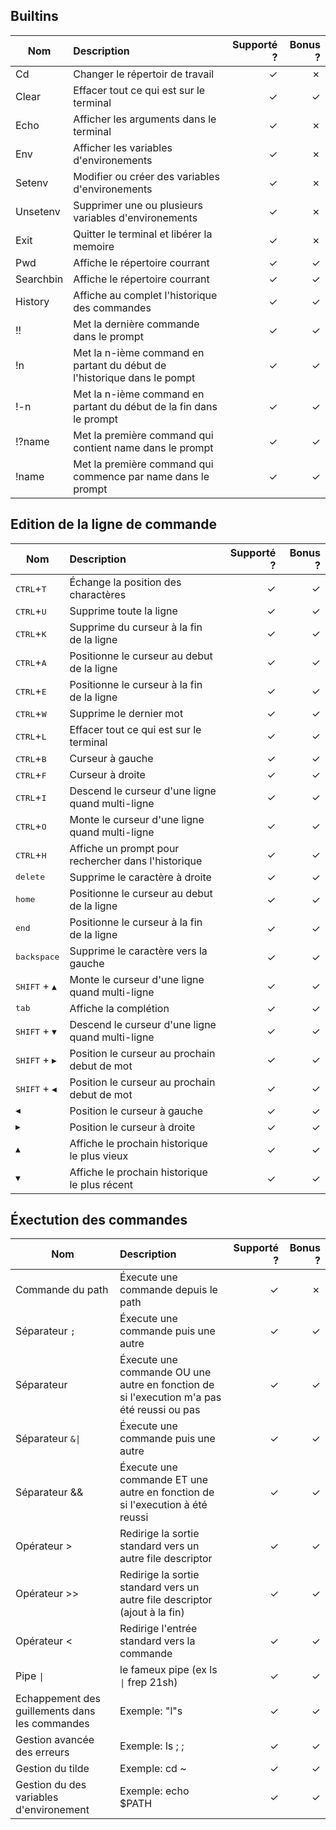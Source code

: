 ## Builtins

| Nom           | Description            | Supporté ?  | Bonus ?  |
| ------------- |:----------------      | -----:| -----:|
|Cd       | Changer le répertoir de travail | ✓ | ✗ |
|Clear    | Effacer tout ce qui est sur le terminal          |   ✓ | ✓ |
|Echo     | Afficher les arguments dans le terminal  | ✓ | ✗ |
|Env      | Afficher les variables d'environements  | ✓ | ✗ |
|Setenv   | Modifier ou créer des variables d'environements  | ✓ | ✗ |
|Unsetenv | Supprimer une ou plusieurs variables d'environements  | ✓ | ✗ |
|Exit     | Quitter le terminal et libérer la memoire | ✓ | ✗ |
|Pwd      | Affiche le répertoire courrant | ✓ | ✓ |
|Searchbin| Affiche le répertoire courrant | ✓ | ✓ |
|History  | Affiche au complet l'historique des commandes | ✓ | ✓ |
|!!       | Met la dernière commande dans le prompt | ✓ | ✓ |
|!n       | Met la n-ième command en partant du début de l'historique dans le pompt| ✓ | ✓ |
|!-n       | Met la n-ième command en partant du début de la fin dans le prompt| ✓ | ✓ |
|!?name       | Met la première command qui contient name dans le prompt | ✓ | ✓ |
|!name       | Met la première command qui commence par name dans le prompt | ✓ | ✓ |

## Edition de la ligne de commande

| Nom           | Description            | Supporté ?  | Bonus ?  |
| ------------- |:----------------      | -----:| -----:|
| <kbd>CTRL</kbd>+<kbd>T</kbd> | Échange la position des charactères | ✓ | ✓ |
| <kbd>CTRL</kbd>+<kbd>U</kbd> | Supprime toute la ligne | ✓ | ✓ |
| <kbd>CTRL</kbd>+<kbd>K</kbd> | Supprime du curseur à la fin de la ligne | ✓ | ✓ |
| <kbd>CTRL</kbd>+<kbd>A</kbd> | Positionne le curseur au debut de la ligne | ✓ | ✓ |
| <kbd>CTRL</kbd>+<kbd>E</kbd> | Positionne le curseur à la fin de la ligne | ✓ | ✓ |
| <kbd>CTRL</kbd>+<kbd>W</kbd> | Supprime le dernier mot | ✓ | ✓ |
| <kbd>CTRL</kbd>+<kbd>L</kbd> | Effacer tout ce qui est sur le terminal | ✓ | ✓ |
| <kbd>CTRL</kbd>+<kbd>B</kbd> | Curseur à gauche | ✓ | ✓ |
| <kbd>CTRL</kbd>+<kbd>F</kbd> | Curseur à droite | ✓ | ✓ |
| <kbd>CTRL</kbd>+<kbd>I</kbd> | Descend le curseur d'une ligne quand multi-ligne | ✓ | ✓ |
| <kbd>CTRL</kbd>+<kbd>O</kbd> | Monte le curseur d'une ligne quand multi-ligne | ✓ | ✓ |
| <kbd>CTRL</kbd>+<kbd>H</kbd> | Affiche un prompt pour rechercher dans l'historique | ✓ | ✓ |
| <kbd>delete</kbd>| Supprime le caractère à droite | ✓ | ✓ |
| <kbd>home</kbd>| Positionne le curseur au debut de la ligne | ✓ | ✓ |
| <kbd>end</kbd>| Positionne le curseur à la fin de la ligne | ✓ | ✓ |
| <kbd>backspace</kbd>| Supprime le caractère vers la gauche| ✓ | ✓ |
| <kbd>SHIFT</kbd> + <kbd>▲</kbd>| Monte le curseur d'une ligne quand multi-ligne | ✓ | ✓ |
| <kbd>tab</kbd>| Affiche la complétion | ✓ | ✓ |
| <kbd>SHIFT</kbd> + <kbd>▼</kbd>| Descend le curseur d'une ligne quand multi-ligne | ✓ | ✓ |
| <kbd>SHIFT</kbd> + <kbd>▶</kbd>| Position le curseur au prochain debut de mot | ✓ | ✓ |
| <kbd>SHIFT</kbd> + <kbd>◀</kbd>| Position le curseur au prochain debut de mot | ✓ | ✓ |
| <kbd>◀</kbd>| Position le curseur à gauche | ✓ | ✓ |
| <kbd>▶</kbd>| Position le curseur à droite | ✓ | ✓ |
| <kbd>▲</kbd>| Affiche le prochain historique le plus vieux | ✓ | ✓ |
| <kbd>▼</kbd>| Affiche le prochain historique le plus récent | ✓ | ✓ |

## Éxectution des commandes

| Nom           | Description            | Supporté ?  | Bonus ?  |
| ------------- |:----------------      | -----:| -----:|
| Commande du path | Éxecute une commande depuis le path | ✓ | ✗ |
| Séparateur `;` | Éxecute une commande puis une autre | ✓ | ✓ |
| Séparateur  | Éxecute une commande OU une autre en fonction de si l'execution m'a pas été reussi ou pas | ✓ | ✓ |
| Séparateur <code>&&#124;</code> | Éxecute une commande puis une autre | ✓ | ✓ |
| Séparateur && | Éxecute une commande ET une autre en fonction de si l'execution à été reussi| ✓ | ✓ |
| Opérateur > | Redirige la sortie standard vers un autre file descriptor| ✓ | ✓ |
| Opérateur >> | Redirige la sortie standard vers un autre file descriptor (ajout à la fin)| ✓ | ✓ |
| Opérateur < | Redirige l'entrée standard vers la commande| ✓ | ✓ |
| Pipe <code>&#124;</code>| le fameux pipe (ex ls <code>&#124;</code> frep 21sh)| ✓ | ✓ |
| Echappement des guillements dans les commandes | Exemple: "l"s | ✓ | ✓ |
| Gestion avancée des erreurs | Exemple: ls ; ; | ✓ | ✓ |
| Gestion du tilde | Exemple: cd ~ | ✓ | ✓ |
| Gestion du des variables d'environement | Exemple: echo $PATH | ✓ | ✓ |